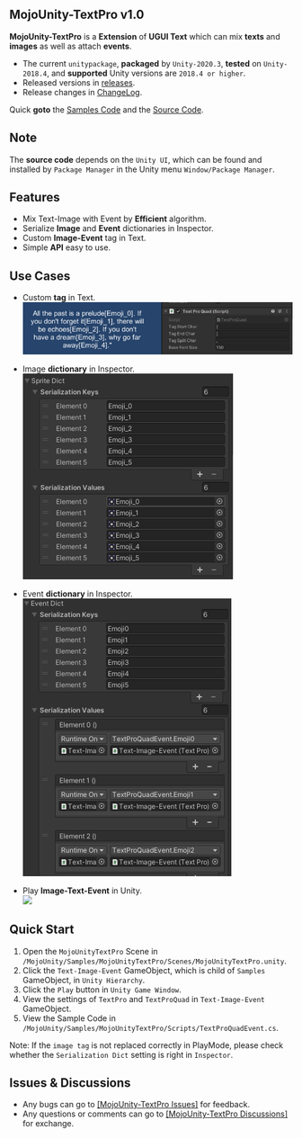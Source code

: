 ## MojoUnity-TextPro v1.0

**MojoUnity-TextPro** is a **Extension** of **UGUI Text** which can mix **texts** and **images** as well as attach **events**.

* The current `unitypackage`, **packaged** by `Unity-2020.3`, **tested** on `Unity-2018.4`, and **supported** Unity versions are `2018.4 or higher`.  
* Released versions in [releases](https://github.com/scottcgi/MojoUnity-Packages/releases).
* Release changes in [ChangeLog](./ChangeLog.md).

Quick **goto** the [Samples Code](./Src/MojoUnity/Samples/MojoUnityTextPro/Scripts/) and the [Source Code](./Src/MojoUnity/Scripts/Modules/UI).

## Note

The **source code** depends on the `Unity UI`, which can be found and installed by `Package Manager` in the Unity menu `Window/Package Manager`.

## Features

* Mix Text-Image with Event by **Efficient** algorithm.
* Serialize **Image** and **Event** dictionaries in Inspector.
* Custom **Image-Event** tag in Text.
* Simple **API** easy to use.

## Use Cases

* Custom **tag** in Text.  
  ![](./Images/CustomTag.png)
  
* Image **dictionary** in Inspector.  
  ![](./Images/ImageDictionary.png)

* Event **dictionary** in Inspector.    
  ![](./Images/EventDictionary.png)

* Play **Image-Text-Event** in Unity.  
  ![](./Images/Text-Image-Event.gif)
  
## Quick Start

1. Open the `MojoUnityTextPro` Scene in `/MojoUnity/Samples/MojoUnityTextPro/Scenes/MojoUnityTextPro.unity`.
2. Click the `Text-Image-Event` GameObject, which is child of `Samples` GameObject, in `Unity Hierarchy`.
3. Click the `Play` button in `Unity Game Window`.
4. View the settings of `TextPro` and `TextProQuad` in `Text-Image-Event` GameObject.
5. View the Sample Code in `/MojoUnity/Samples/MojoUnityTextPro/Scripts/TextProQuadEvent.cs`.

Note: If the `image tag` is not replaced correctly in PlayMode, please check whether the `Serialization Dict` setting is right in `Inspector`.

## Issues & Discussions

* Any bugs can go to [[MojoUnity-TextPro Issues]](https://github.com/scottcgi/MojoUnity-Packages/labels/MojoUnity-TextPro) for feedback.
* Any questions or comments can go to [[MojoUnity-TextPro Discussions]](https://github.com/scottcgi/MojoUnity-Packages/discussions/categories/mojounity-textpro) for exchange.
